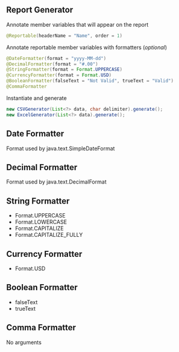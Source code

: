 ## Report Generator ##

Annotate member variables that will appear on the report

```java
@Reportable(headerName = "Name", order = 1)
```

Annotate reportable member variables with formatters (*optional*)

```java
@DateFormatter(format = "yyyy-MM-dd")
@DecimalFormatter(format = "#.00")
@StringFormatter(format = Format.UPPERCASE)
@CurrencyFormatter(format = Format.USD)
@BooleanFormatter(falseText = "Not Valid", trueText = "Valid")
@CommaFormatter
```

Instantiate and generate

```java
new CSVGenerator(List<?> data, char delimiter).generate();
new ExcelGenerator(List<?> data).generate();
```

## Date Formatter ##

Format used by java.text.SimpleDateFormat

## Decimal Formatter ##

Format used by java.text.DecimalFormat

## String Formatter ##

- Format.UPPERCASE
- Format.LOWERCASE
- Format.CAPITALIZE
- Format.CAPITALIZE_FULLY

## Currency Formatter ##

- Format.USD

## Boolean Formatter ##

- falseText
- trueText

## Comma Formatter ##

No arguments

